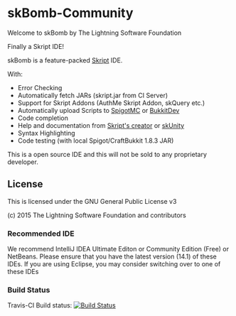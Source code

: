 # skBomb-Community
Welcome to skBomb by The Lightning Software Foundation

Finally a Skript IDE!

skBomb is a feature-packed [Skript](http://dev.bukkit.org/bukkit-plugins/skript/) IDE.

With:
- Error Checking
- Automatically fetch JARs (skript.jar from CI Server)
- Support for Skript Addons (AuthMe Skript Addon, skQuery etc.)
- Automatically upload Scripts to [SpigotMC](http://spigotmc.org) or [BukkitDev](http://dev.bukkit.org)
- Code completion
- Help and documentation from [Skript's creator](http://njol.ch/projects/skript/doc/) or [skUnity](http://skunity.com)
- Syntax Highlighting
- Code testing (with local Spigot/CraftBukkit 1.8.3 JAR)

This is a open source IDE and this will not be sold to any proprietary developer.

## License
This is licensed under the GNU General Public License v3

(c) 2015 The Lightning Software Foundation and contributors

### Recommended IDE
We recommend IntelliJ IDEA Ultimate Editon or Community Edition (Free) or NetBeans. Please ensure
that you have the latest version (14.1) of these IDEs. If you are using Eclipse, you may consider
switching over to one of these IDEs

### Build Status
Travis-CI Build status: [![Build Status](https://travis-ci.org/Lightning-SF/skBomb-Community.svg?branch=master)](https://travis-ci.org/Lightning-SF/skBomb-Community)

